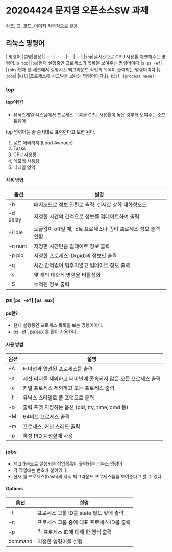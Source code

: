 # 20204424 문지영 오픈소스SW 과제

강조, 표, 코드, 이미지 적극적으로 활용 

## 리눅스 명령어
| 명령어 |설명|활용|
|----|-----|---|---|
|```top```|실시간으로 CPU 사용률 체크해주는 명령어.|```$ top```|
|```ps```|현재 실행중인 프로세스의 목록을 보여주는 명령어이다.|```$ ps -ef```|
|```jobs```|현재 쉘 세션에서 실행시킨 백그라운드 작업의 목록이 출력되는 명령어이다.|```$ jobs```|
|```kill```|프로세스에 시그널을 보내는 명령어이다.|```$ kill [process name]```|

### top 
#### top이란?
- 유닉스계열 시스템에서 프로세스 목록을 CPU 사용률이 높은 것부터 보여주는 소프트웨어

top 명령어는 줄 순서대로 표현한다고 보면 된다.
1. 로드 에버리지 (Load Average)
2. Tasks
3. CPU 사용량
4. 메모리 사용량
5. 디테일 영역

#### 사용 방법 
|옵션|설명|
|---|---|
|-b|배치모드로 정보 일렬로 출력. 실시간 상화 대화형모드|
|-d delay|지정한 시간의 간격으로 정보를 업데이트하여 출력|
|-i idle|토글값이 off일 때, idle 프로세스나 좀비 프로세스 정보 출력 안함|
|-n num|지정한 시간만큼 업데이트 정보 출력|
|-p pid|지정한 프로세스 ID(pid)의 정보만 출력|
|-q|시간 간격없이 멈추지않고 업데이트 정보 출력|
|-s|몇 개의 대화식 명령을 비활성화|
|-S|누적된 정보 출력|



### ps [```ps -ef```] [```ps aux```]
#### ps란?
- 현재 실행중인 프로세스 목록을 보는 명령어이다. 
- ps -ef , ps aux 를 많이 사용한다. 
#### 사용 방법 
|옵션|설명|
|---|---|
|-A|터미널과 연관된 프로세스를 출력|
|-a|세션 리더를 제외하고 터미널에 종속되지 않은 모든 프로세스 출력|
|-e|커널 프로세스 제외하고 모든 프로세스 출력|
|-f|유닉스 스타일로 풀 포맷으로 출력|
|-o|출력 포맷 지정하는 옵션 (pid, tty, time, cmd 등)|
|-M|64비트 프로세스 출력|
|-m|프로세스, 커널 스레드 출력|
|-p|특정 PID 지정할때 사용|


### jobs 
- 백그라운드로 실행되는 작업목록이 출력되는 리눅스 명령어
- 각 작업에는 번호가 붙어있다. 
- 현재 쉘 프로세스(bash)의 자식 백그라운드 프로세스들을 보여준다고 할 수 있다.

#### Options
|옵션|설명|
|---|---|
|-l|프로세스 그룹 ID를 state 필드 앞에 출력|
|-n|프로세스 그룹 중에 대표 프로세스 ID를 출력|
|-p|각 프로세스 ID에 대해 한 행씩 출력|
|command|지정한 명령어를 실행|



